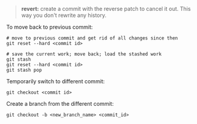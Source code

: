
> **revert:** create a commit with the reverse patch to cancel it out. This way you don't rewrite any history.


To  move back to previous commit:
```shell
# move to previous commit and get rid of all changes since then
git reset --hard <commit id>

# save the current work; move back; load the stashed work
git stash
git reset --hard <commit id>
git stash pop
```

Temporarily switch to different commit:
```shell
git checkout <commit id>
```

Create a branch from the different commit:
```shell
git checkout -b <new_branch_name> <commit_id>
```

